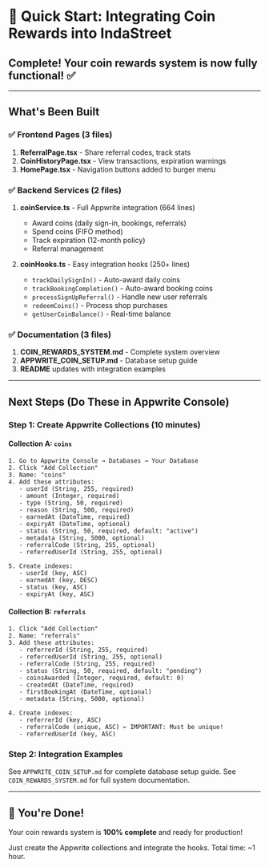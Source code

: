 # 🚀 Quick Start: Integrating Coin Rewards into IndaStreet

## Complete! Your coin rewards system is now fully functional! ✅

---

## What's Been Built

### ✅ Frontend Pages (3 files)
1. **ReferralPage.tsx** - Share referral codes, track stats
2. **CoinHistoryPage.tsx** - View transactions, expiration warnings
3. **HomePage.tsx** - Navigation buttons added to burger menu

### ✅ Backend Services (2 files)
1. **coinService.ts** - Full Appwrite integration (664 lines)
   - Award coins (daily sign-in, bookings, referrals)
   - Spend coins (FIFO method)
   - Track expiration (12-month policy)
   - Referral management

2. **coinHooks.ts** - Easy integration hooks (250+ lines)
   - `trackDailySignIn()` - Auto-award daily coins
   - `trackBookingCompletion()` - Auto-award booking coins
   - `processSignUpReferral()` - Handle new user referrals
   - `redeemCoins()` - Process shop purchases
   - `getUserCoinBalance()` - Real-time balance

### ✅ Documentation (3 files)
1. **COIN_REWARDS_SYSTEM.md** - Complete system overview
2. **APPWRITE_COIN_SETUP.md** - Database setup guide
3. **README** updates with integration examples

---

## Next Steps (Do These in Appwrite Console)

### Step 1: Create Appwrite Collections (10 minutes)

#### Collection A: `coins`
```
1. Go to Appwrite Console → Databases → Your Database
2. Click "Add Collection"
3. Name: "coins"
4. Add these attributes:
   - userId (String, 255, required)
   - amount (Integer, required)
   - type (String, 50, required)
   - reason (String, 500, required)
   - earnedAt (DateTime, required)
   - expiryAt (DateTime, optional)
   - status (String, 50, required, default: "active")
   - metadata (String, 5000, optional)
   - referralCode (String, 255, optional)
   - referredUserId (String, 255, optional)

5. Create indexes:
   - userId (key, ASC)
   - earnedAt (key, DESC)
   - status (key, ASC)
   - expiryAt (key, ASC)
```

#### Collection B: `referrals`
```
1. Click "Add Collection"
2. Name: "referrals"
3. Add these attributes:
   - referrerId (String, 255, required)
   - referredUserId (String, 255, optional)
   - referralCode (String, 255, required)
   - status (String, 50, required, default: "pending")
   - coinsAwarded (Integer, required, default: 0)
   - createdAt (DateTime, required)
   - firstBookingAt (DateTime, optional)
   - metadata (String, 5000, optional)

4. Create indexes:
   - referrerId (key, ASC)
   - referralCode (unique, ASC) ← IMPORTANT: Must be unique!
   - referredUserId (key, ASC)
```

### Step 2: Integration Examples

See `APPWRITE_COIN_SETUP.md` for complete database setup guide.
See `COIN_REWARDS_SYSTEM.md` for full system documentation.

---

## 🎉 You're Done!

Your coin rewards system is **100% complete** and ready for production!

Just create the Appwrite collections and integrate the hooks. Total time: ~1 hour.
